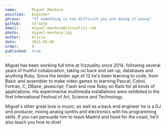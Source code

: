 ```yaml
---
name:       Miguel Mendoza
position:   Engineer
phrase:     "If something is too difficult you are doing it wrong"
github:		CV-Gate   
email:      miguel.mendoza@vizzuality.com
photo:      miguel-mendoza.jpg
author:     Alicia
date:       2015-05-08
order: 		9
published:  true
---
```


Miguel has been working full time at Vizzuality since 2014, following several years of fruitful collaboration, taking on back end set-up, databases and anything Ruby. Since the tender age of 12 he's been learning to code, from Basic and assembler to make video games to learning Pascal, Cobol, Fortran, C, DBase, javascript, Flash and now Ruby on Rails for all kinds of applications. His experimental multimedia installations were exhibited in the first International Festival of Art, Science and Technology.

Miguel's other great love is music; as well as a back end engineer he is a DJ and producer, mixing analog synths and electronics with his programming skills. If you can persuade him to leave Madrid and head for the coast, he'll also teach you how to dive!
